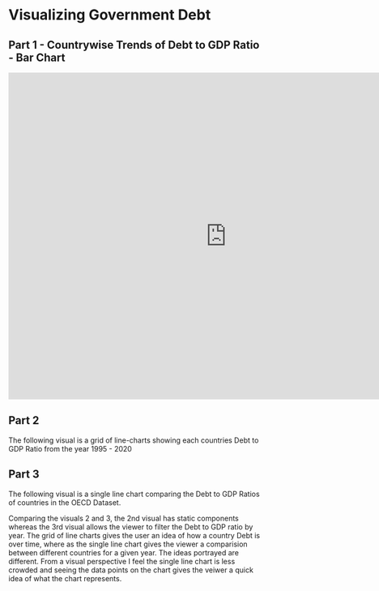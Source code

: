 # Visualizing Government Debt

## Part 1 - Countrywise Trends of Debt to GDP Ratio - Bar Chart 

<iframe src="https://data.oecd.org/chart/6vxC" width="860" height="645" style="border: 0" mozallowfullscreen="true" webkitallowfullscreen="true" allowfullscreen="true"><a href="https://data.oecd.org/chart/6vxC" target="_blank">OECD Chart: General government debt, Total, % of GDP, Annual, 2020</a></iframe>


## Part 2 

<p> The following visual is a grid of line-charts showing each countries Debt to GDP Ratio from the year 1995 - 2020 </p>
<div class="flourish-embed flourish-chart" data-src="visualisation/7692245"><script src="https://public.flourish.studio/resources/embed.js"></script></div>


## Part 3
<p> The following visual is a single line chart comparing the Debt to GDP Ratios of countries in the OECD Dataset. </p> 

<div class="flourish-embed flourish-chart" data-src="visualisation/7694882"><script src="https://public.flourish.studio/resources/embed.js"></script></div>

<p> 
 
 Comparing the visuals 2 and 3, the 2nd visual has static components whereas the 3rd visual allows the viewer to filter the Debt to GDP ratio by year.
 The grid of line charts gives the user an idea of how a country Debt is over time, where as the single line chart gives the viewer a comparision between different countries for a given year. The ideas portrayed are different. From a visual perspective I feel the single line chart is less crowded and seeing the data points on the chart gives the veiwer a quick idea of what the chart represents.
 
</p>

